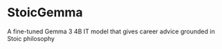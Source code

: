 # StoicGemma
A fine-tuned Gemma 3 4B IT model that gives career advice grounded in Stoic philosophy
